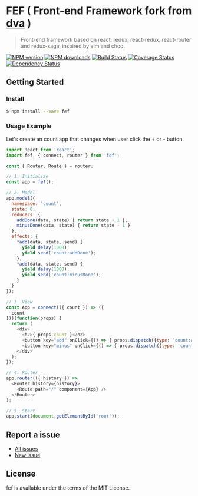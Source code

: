 FEF ( Front-end Framework fork from [dva](https://github.com/sorrycc/dva) )
======

> Front-end framework based on react, redux, react-redux, react-router and redux-saga, inspired by elm and choo.

[![NPM version](https://img.shields.io/npm/v/fef.svg)](https://www.npmjs.com/package/fef)
[![NPM downloads](https://img.shields.io/npm/dm/fef.svg)](https://www.npmjs.com/package/fef)
[![Build Status](https://travis-ci.org/d-band/fef.svg?branch=master)](https://travis-ci.org/d-band/fef)
[![Coverage Status](https://coveralls.io/repos/github/d-band/fef/badge.svg?branch=master)](https://coveralls.io/github/d-band/fef?branch=master)
[![Dependency Status](https://david-dm.org/d-band/fef.svg)](https://david-dm.org/d-band/fef)

## Getting Started

### Install

```bash
$ npm install --save fef
```

### Usage Example

Let's create an count app that changes when user click the + or - button. 

```javascript
import React from 'react';
import fef, { connect, router } from 'fef';

const { Router, Route } = router;

// 1. Initialize
const app = fef();

// 2. Model
app.model({
  namespace: 'count',
  state: 0,
  reducers: {
    addDone(data, state) { return state + 1 },
    minusDone(data, state) { return state - 1 }
  },
  effects: {
    *add(data, state, send) {
      yield delay(1000);
      yield send('count:addDone');
    },
    *add(data, state, send) {
      yield delay(1000);
      yield send('count:minusDone');
    }
  }
});

// 3. View
const App = connect(({ count }) => ({
  count
}))(function(props) {
  return (
    <div>
      <h2>{ props.count }</h2>
      <button key="add" onClick={() => { props.dispatch({type: 'count:add'})}}>+</button>
      <button key="minus" onClick={() => { props.dispatch({type: 'count:minus'})}}>-</button>
    </div>
  );
});

// 4. Router
app.router(({ history }) =>
  <Router history={history}>
    <Route path="/" component={App} />
  </Router>
);

// 5. Start
app.start(document.getElementById('root'));
```

## Report a issue

* [All issues](https://github.com/d-band/fef/issues)
* [New issue](https://github.com/d-band/fef/issues/new)

## License

fef is available under the terms of the MIT License.